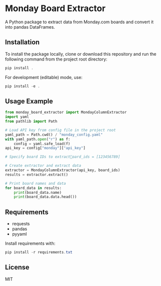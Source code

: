 # Monday Board Extractor

A Python package to extract data from Monday.com boards and convert it into pandas DataFrames.

## Installation

To install the package locally, clone or download this repository and run the following command from the project root directory:

```powershell
pip install .
```

For development (editable) mode, use:

```powershell
pip install -e .
```

## Usage Example

```python
from monday_board_extractor import MondayColumnExtractor
import yaml
from pathlib import Path

# Load API key from config file in the project root
yaml_path = Path.cwd() / "monday_config.yaml"
with yaml_path.open("r") as f:
    config = yaml.safe_load(f)
api_key = config["monday"]["api_key"]

# Specify board IDs to extractoard_ids = [123456789]

# Create extractor and extract data
extractor = MondayColumnExtractor(api_key, board_ids)
results = extractor.extract()

# Print board names and data
for board_data in results:
    print(board_data.name)
    print(board_data.data.head())
```

## Requirements
- requests
- pandas
- pyyaml

Install requirements with:
```powershell
pip install -r requirements.txt
```

## License
MIT
